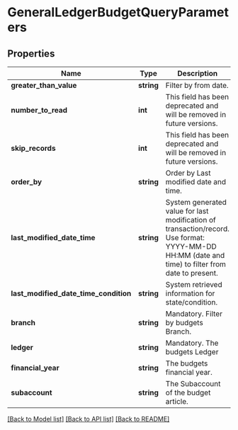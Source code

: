 # GeneralLedgerBudgetQueryParameters

## Properties
Name | Type | Description | Notes
------------ | ------------- | ------------- | -------------
**greater_than_value** | **string** | Filter by from date. | [optional] 
**number_to_read** | **int** | This field has been deprecated and will be removed in future versions. | [optional] 
**skip_records** | **int** | This field has been deprecated and will be removed in future versions. | [optional] 
**order_by** | **string** | Order by Last modified date and time. | [optional] 
**last_modified_date_time** | **string** | System generated value for last modification of transaction/record. Use format: YYYY-MM-DD HH:MM (date and time) to filter from date to present. | [optional] 
**last_modified_date_time_condition** | **string** | System retrieved information for state/condition. | [optional] 
**branch** | **string** | Mandatory. Filter by budgets Branch. | [optional] 
**ledger** | **string** | Mandatory. The budgets Ledger | [optional] 
**financial_year** | **string** | The budgets financial year. | [optional] 
**subaccount** | **string** | The Subaccount of the budget article. | [optional] 

[[Back to Model list]](../README.md#documentation-for-models) [[Back to API list]](../README.md#documentation-for-api-endpoints) [[Back to README]](../README.md)


